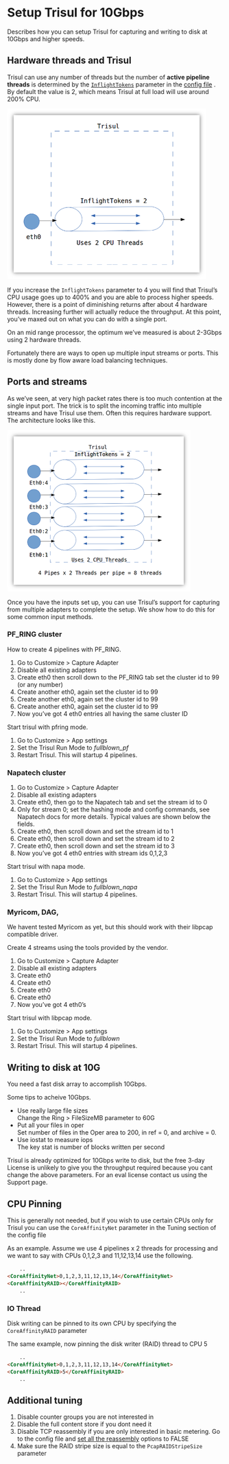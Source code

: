 # Setup Trisul for 10Gbps

Describes how you can setup Trisul for capturing and writing to disk at
10Gbps and higher speeds.

## Hardware threads and Trisul

Trisul can use any number of threads but the number of **active pipeline
threads** is determined by the
[`InflightTokens`](/docs/ref/trisulconfig.html#tuning) parameter in the
[config file](/docs/ref/trisulProbe-config#tuning) . By default the value
is 2, which means Trisul at full load will use around 200% CPU.

![](images/10g1.png)

If you increase the `InflightTokens` parameter to 4 you will find that
Trisul’s CPU usage goes up to 400% and you are able to process higher
speeds. However, there is a point of diminishing returns after about 4
hardware threads. Increasing further will actually reduce the
throughput. At this point, you’ve maxed out on what you can do with a
single port.

On an mid range processor, the optimum we’ve measured is about 2-3Gbps
using 2 hardware threads.

Fortunately there are ways to open up multiple input streams or ports.
This is mostly done by flow aware load balancing techniques.

## Ports and streams

As we’ve seen, at very high packet rates there is too much contention at
the single input port. The trick is to split the incoming traffic into
multiple streams and have Trisul use them. Often this requires hardware
support. The architecture looks like this.

![](images/10g2.png)

Once you have the inputs set up, you can use Trisul’s support for
capturing from multiple adapters to complete the setup. We show how to
do this for some common input methods.

### PF\_RING cluster

How to create 4 pipelines with PF\_RING.

1. Go to Customize \> Capture Adapter
2. Disable all existing adapters
3. Create eth0 then scroll down to the PF\_RING tab set the cluster id
   to 99 (or any number)
4. Create another eth0, again set the cluster id to 99
5. Create another eth0, again set the cluster id to 99
6. Create another eth0, again set the cluster id to 99
7. Now you’ve got 4 eth0 entries all having the same cluster ID

Start trisul with pfring mode.

1. Go to Customize \> App settings
2. Set the Trisul Run Mode to *fullblown\_pf*
3. Restart Trisul. This will startup 4 pipelines.

### Napatech cluster

1. Go to Customize \> Capture Adapter
2. Disable all existing adapters
3. Create eth0, then go to the Napatech tab and set the stream id to 0
4. Only for stream 0; set the hashing mode and config commands, see
   Napatech docs for more details. Typical values are shown below the
   fields.
5. Create eth0, then scroll down and set the stream id to 1 
6. Create eth0, then scroll down and set the stream id to 2 
7. Create eth0, then scroll down and set the stream id to 3
8. Now you’ve got 4 eth0 entries with stream ids 0,1,2,3 

Start trisul with napa mode.

1. Go to Customize \> App settings
2. Set the Trisul Run Mode to *fullblown\_napa*
3. Restart Trisul. This will startup 4 pipelines.

### Myricom, DAG,

We havent tested Myricom as yet, but this should work with their libpcap
compatible driver.

Create 4 streams using the tools provided by the vendor.

1. Go to Customize \> Capture Adapter
2. Disable all existing adapters
3. Create eth0
4. Create eth0
5. Create eth0
6. Create eth0
7. Now you’ve got 4 eth0’s 

Start trisul with libpcap mode.

1. Go to Customize \> App settings
2. Set the Trisul Run Mode to *fullblown*
3. Restart Trisul. This will startup 4 pipelines.

## Writing to disk at 10G

You need a fast disk array to accomplish 10Gbps.

Some tips to acheive 10Gbps.

- Use really large file sizes  
  Change the Ring \> FileSizeMB parameter to 60G
- Put all your files in oper  
  Set number of files in the Oper area to 200, in ref = 0, and archive
  = 0.
- Use iostat to measure iops  
  The key stat is number of blocks written per second

Trisul is already optimized for 10Gbps write to disk, but the free 3-day
License is unlikely to give you the throughput required because you cant
change the above parameters. For an eval license contact us using the
Support page.

## CPU Pinning

This is generally not needed, but if you wish to use certain CPUs only
for Trisul you can use the `CoreAffinityNet` parameter in the Tuning
section of the config file

As an example. Assume we use 4 pipelines x 2 threads for processing and
we want to say with CPUs 0,1,2,3 and 11,12,13,14 use the following.

```html
    ..
<CoreAffinityNet>0,1,2,3,11,12,13,14</CoreAffinityNet>
<CoreAffinityRAID></CoreAffinityRAID>
    ..
```

### IO Thread

Disk writing can be pinned to its own CPU by specifying the
`CoreAffinityRAID` parameter

The same example, now pinning the disk writer (RAID) thread to CPU 5

```html
    ..
<CoreAffinityNet>0,1,2,3,11,12,13,14</CoreAffinityNet>
<CoreAffinityRAID>5</CoreAffinityRAID>
    ..
```

## Additional tuning

1. Disable counter groups you are not interested in
2. Disable the full content store if you dont need it
3. Disable TCP reassembly if you are only interested in basic metering.
   Go to the config file and [set all the
   reassembly](/docs/ref/trisulProbe-config#reassembly) options to FALSE
4. Make sure the RAID stripe size is equal to the `PcapRAIDStripeSize`
   parameter
